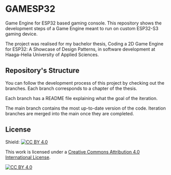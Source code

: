 # GAMESP32

Game Engine for ESP32 based gaming console. This repository shows the development steps of a Game Engine meant to run on custom ESP32-S3 gaming device.  
  
The project was realised for my bachelor thesis, Coding a 2D Game Engine for ESP32: A Showcase of Design Patterns, in software development at Haaga-Helia University of Applied Sciences.

## Repository's Structure
You can follow the development process of this project by checking out the branches. Each branch corresponds to a chapter of the thesis.

Each branch has a README file explaining what the goal of the iteration. 

The main branch contains the most up-to-date version of the code. Iteration branches are merged into the main once they are completed.

## License
Shield: [![CC BY 4.0][cc-by-shield]][cc-by]

This work is licensed under a
[Creative Commons Attribution 4.0 International License][cc-by].

[![CC BY 4.0][cc-by-image]][cc-by]

[cc-by]: http://creativecommons.org/licenses/by/4.0/
[cc-by-image]: https://i.creativecommons.org/l/by/4.0/88x31.png
[cc-by-shield]: https://img.shields.io/badge/License-CC%20BY%204.0-lightgrey.svg
